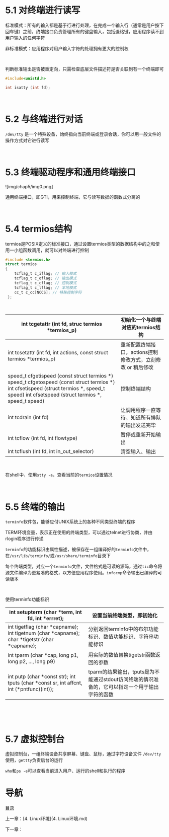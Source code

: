 # 5.1 对终端进行读写

标准模式：所有的输入都是基于行进行处理，在完成一个输入行（通常是用户按下回车键）之前，终端接口负责管理所有的键盘输入，包括退格键，应用程序读不到用户输入的任何字符

非标准模式：应用程序对用户输入字符的处理拥有更大的控制权

 

判断标准输出是否被重定向，只需检查底层文件描述符是否关联到有一个终端即可

```c
#include<unistd.h>

int isatty (int fd);
```
 

# 5.2 与终端进行对话

`/dev/tty` 是一个特殊设备，始终指向当前终端或登录会话，你可以用一般文件的操作方式对它进行读写

 

# 5.3 终端驱动程序和通用终端接口

![img/chap5/img0.png]

通用终端接口，即GTI，用来控制终端，它与读写数据的函数式分离的

 

# 5.4 termios结构

termios是POSIX定义的标准接口，通过设置termios类型的数据结构中的之和使用一小组函数调用，就可以对终端进行控制

```c
#include <termios.h>
struct termios 
{    
    tcflag_t c_iflag; // 输入模式
    tcflag_t c_oflag; // 输出模式
    tcflag_t c_cflag; // 控制模式
    tcflag_t c_lflag; // 本地模式
    cc_t c_cc[NCCS]; // 特殊控制字符
 };
```
 

| int tcgetattr (int fd, struc termios  *termios_p) | 初始化一个与终端对应的termios结构                |
| ---------------------------------------- | ----------------------------------- |
| int tcsetattr (int fd, int actions, const struct termios  *termios_p) | 重新配置终端接口，actions控制修改方式，立刻修改 or 稍后修改 |
| speed_t  cfgetispeed (const struct termios *)  speed_t  cfgetospeed (const struct termios *)  int  cfsetispeed (struct termios *, speed_t speed)  int  cfsetspeed (struct termios *, speed_t speed) | 控制终端结构                              |
| int tcdrain (int fd)                     | 让调用程序一直等待，知道所有排队的输出发送完毕             |
| int  tcflow (int fd, int flowtype)       | 暂停或重新开始输出                           |
| int tcflush (int fd, int in_out_selector) | 清空输入、输出                             |

 

在shell中，使用`stty -a`，查看当前的`termios`设置情况

 

# 5.5 终端的输出

`terminfo`软件包，能够应付UNIX系统上的各种不同类型终端的程序

TERM环境变量，表示正在使用的终端类型，可以通过telnet进行协商，并由rlogin程序进行传递

`terminfo`的功能标识由属性描述，被保存在一组编译好的`terminfo`文件中，在`/usr/lib/terminfo/`或`/usr/share/terminfo`目录下

每个终端类型，对应一个`terminfo`文件，文件格式是可读的源码，通过`tic`命令将源文件编译为更紧凑的格式，以方便应用程序使用。`infocmp`命令输出已编译的可读版本

 

使用terminfo功能标识

| int  setupterm (char *term, int fd, int *errret); | 设置当前终端类型，即初始化                            |
| ---------------------------------------- | ---------------------------------------- |
| int tigetflag (char *capname);  int  tigetnum (char *capname);  char  *tigetstr (char *capname); | 分别返回terminfo中的布尔功能标识、数值功能标识、字符串功能标识      |
| int tparm (char *cap, long p1, long p2,  ..., long p9) | 用实际的数值替换tigetstr函数返回的参数                  |
| int putp (char *const str);  int  tputs (char *const sr, int affcnt, int (*pntfunc)(int)); | tparm的结果输出，tputs是为不能通过stdout访问终端的情况准备的，它可以指定一个用于输出字符的函数 |

 

 

# 5.7 虚拟控制台

虚拟控制台，一组终端设备共享屏幕、键盘、鼠标，通过字符设备文件 `/dev/tty`使用，`gettty`负责后台的运行

`who`和`ps -e`可以查看当前进入用户、运行的shell和执行的程序


# 导航

[目录](README.md)

上一章：[4. Linux环境](4. Linux环境.md)

下一章：
